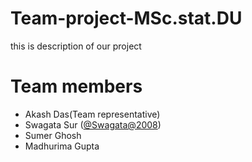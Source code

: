 # Team-project-MSc.stat.DU
this is description of our project

# Team members
* Akash Das(Team representative)
* Swagata Sur ([@Swagata@2008](https://github.com/Swagata2008))
* Sumer Ghosh
* Madhurima Gupta
